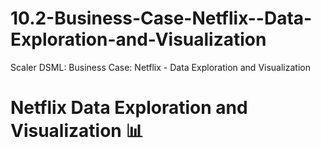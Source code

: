 # 10.2-Business-Case-Netflix--Data-Exploration-and-Visualization
Scaler DSML: Business Case: Netflix - Data Exploration and Visualization
# Netflix Data Exploration and Visualization 📊
